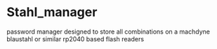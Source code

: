 # Stahl_manager
password manager designed to store all combinations on a machdyne blaustahl or similar rp2040 based flash readers
